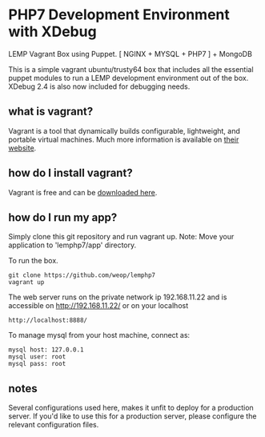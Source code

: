 # PHP7 Development Environment with XDebug
LEMP Vagrant Box using Puppet. [ NGINX + MYSQL + PHP7 ] + MongoDB

This is a simple vagrant ubuntu/trusty64 box that includes all the essential puppet modules to run a LEMP development environment out of the box. XDebug 2.4 is also now included for debugging needs.

## what is vagrant?

Vagrant is a tool that dynamically builds configurable, lightweight, and portable virtual machines. Much more information is available on [their website](http://www.vagrantup.com).

## how do I install vagrant?

Vagrant is free and can be [downloaded here](http://www.vagrantup.com/).

## how do I run my app?

Simply clone this git repository and run vagrant up. Note: Move your application to 'lemphp7/app' directory.

To run the box.

```
git clone https://github.com/weop/lemphp7
vagrant up
```

The web server runs on the private network ip 192.168.11.22 and is accessible on http://192.168.11.22/ or on your localhost
```
http://localhost:8888/
```

To manage mysql from your host machine, connect as:
```
mysql host: 127.0.0.1
mysql user: root
mysql pass: root
```

## notes

Several configurations used here, makes it unfit to deploy for a production server. If you'd like to use this for a production server, please configure the relevant configuration files.
